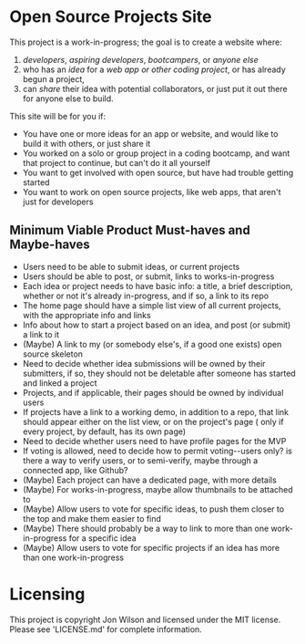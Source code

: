 # Open Source Projects Site

This project is a work-in-progress; the goal is to create a website where:

1.  _developers_, _aspiring developers_, _bootcampers_, or _anyone else_
2.  who has an _idea_ for a _web app or other coding project_, or has already begun a project,
3.  can _share_ their idea with potential collaborators, or just put it out there for anyone else to build.

This site will be for you if:

- You have one or more ideas for an app or website, and would like to build it with others, or just share it
- You worked on a solo or group project in a coding bootcamp, and want that project to continue, but can't do it all yourself
- You want to get involved with open source, but have had trouble getting started
- You want to work on open source projects, like web apps, that aren't just for developers

## Minimum Viable Product Must-haves and Maybe-haves

- Users need to be able to submit ideas, or current projects
- Users should be able to post, or submit, links to works-in-progress
- Each idea or project needs to have basic info: a title, a brief description, whether or not it's already in-progress, and if so, a link to its repo
- The home page should have a simple list view of all current projects, with the appropriate info and links
- Info about how to start a project based on an idea, and post (or submit) a link to it
- (Maybe) A link to my (or somebody else's, if a good one exists) open source skeleton
- Need to decide whether idea submissions will be owned by their submitters, if so, they should not be deletable after someone has started and linked a project
- Projects, and if applicable, their pages should be owned by individual users
- If projects have a link to a working demo, in addition to a repo, that link should appear either on the list view, or on the project's page ( only if every project, by default, has its own page)
- Need to decide whether users need to have profile pages for the MVP
- If voting is allowed, need to decide how to permit voting--users only? is there a way to verify users, or to semi-verify, maybe through a connected app, like Github?
- (Maybe) Each project can have a dedicated page, with more details
- (Maybe) For works-in-progress, maybe allow thumbnails to be attached to
- (Maybe) Allow users to vote for specific ideas, to push them closer to the top and make them easier to find
- (Maybe) There should probably be a way to link to more than one work-in-progress for a specific idea
- (Maybe) Allow users to vote for specific projects if an idea has more than one work-in-progress

# Licensing

This project is copyright Jon Wilson and licensed under the MIT license. Please see 'LICENSE.md' for complete information.
